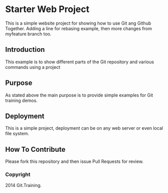 # Starter Web Project

This is a simple website project for showing how to use Git ang Github Together.
Adding a line for rebasing example, then more changes from myfeature branch too.

## Introduction

This example is to show different parts of the Git repository and various commands using a project

## Purpose

As stated above the main purpose is to provide simple examples for Git training demos.

## Deployment

This is a simple project, deployment can be on any web server or even local file system.

## How To Contribute

Please fork this repository and then issue Pull Requests for review.

### Copyright

2014 Git.Training.